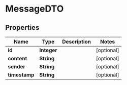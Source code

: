 

# MessageDTO


## Properties

| Name | Type | Description | Notes |
|------------ | ------------- | ------------- | -------------|
|**id** | **Integer** |  |  [optional] |
|**content** | **String** |  |  [optional] |
|**sender** | **String** |  |  [optional] |
|**timestamp** | **String** |  |  [optional] |




